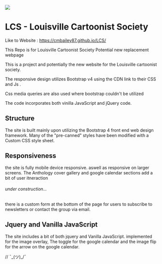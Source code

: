 ![](http://i.giphy.com/KCh9Kkf2MILK0.gif)

# LCS - Louisville Cartoonist Society

Like to Website : https://cmbailey87.github.io/LCS/

This Repo is for Louisville Cartoonist Society Potential new replacement webpage

This is a project and potentially the new website for the Louisville cartoonist society.

The responsive design utilizes Bootstrap v4 using the CDN link to their CSS and Js .

Css media queries are also used where bootstrap couldn't be utilized

The code incorporates both vinilla JavaScript and jQuery code.

## Structure

The site is built mainly upon utilizing the Bootstrap 4 front end web design framework.
Many of the "pre-canned" styles have been modified with a Custom CSS style sheet.

## Responsiveness

the site is fully mobile device responsive.
aswell as responsive on larger screens.
The Anthology cover gallery and google calendar sections add a bit of user itneraction

###### under construction...
there is a custom form at the bottom of the page for users to subscribe to newsletters or contact the group via email.




## Jquery and Vanilla JavaScript

The site includes a bit of both jquery and Vanilla JavaScript.
implemented for the image overlay, The toggle for the google calendar and the image flip for the arrow on the google calendar.

//  ¯\_(ツ)_/¯
